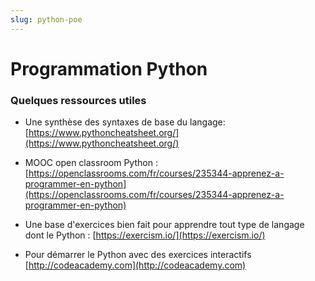 ```yaml
---
slug: python-poe
---
```


# Programmation Python

### Quelques ressources utiles

- Une synthèse des syntaxes de base du langage: [https://www.pythoncheatsheet.org/](https://www.pythoncheatsheet.org/)

- MOOC open classroom Python : [https://openclassrooms.com/fr/courses/235344-apprenez-a-programmer-en-python](https://openclassrooms.com/fr/courses/235344-apprenez-a-programmer-en-python)

- Une base d'exercices bien fait pour apprendre tout type de langage dont le Python : [https://exercism.io/](https://exercism.io/)

- Pour démarrer le Python avec des exercices interactifs [http://codeacademy.com](http://codeacademy.com)